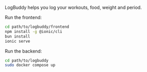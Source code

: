LogBuddy helps you log your workouts, food, weight and period.

Run the frontend:
```bash
cd path/to/logbuddy/frontend
npm install -g @ionic/cli
bun install
ionic serve
```

Run the backend:
```bash
cd path/to/logbuddy
sudo docker compose up
```